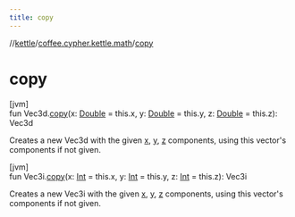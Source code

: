```yaml
---
title: copy
---
```

//[kettle](../../index.html)/[coffee.cypher.kettle.math](index.html)/[copy](copy.html)



# copy



[jvm]\
fun Vec3d.[copy](copy.html)(x: [Double](https://kotlinlang.org/api/latest/jvm/stdlib/kotlin/-double/index.html) = this.x, y: [Double](https://kotlinlang.org/api/latest/jvm/stdlib/kotlin/-double/index.html) = this.y, z: [Double](https://kotlinlang.org/api/latest/jvm/stdlib/kotlin/-double/index.html) = this.z): Vec3d



Creates a new Vec3d with the given [x](copy.html), [y](copy.html), [z](copy.html) components, using this vector's components if not given.





[jvm]\
fun Vec3i.[copy](copy.html)(x: [Int](https://kotlinlang.org/api/latest/jvm/stdlib/kotlin/-int/index.html) = this.x, y: [Int](https://kotlinlang.org/api/latest/jvm/stdlib/kotlin/-int/index.html) = this.y, z: [Int](https://kotlinlang.org/api/latest/jvm/stdlib/kotlin/-int/index.html) = this.z): Vec3i



Creates a new Vec3i with the given [x](copy.html), [y](copy.html), [z](copy.html) components, using this vector's components if not given.




